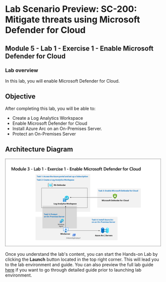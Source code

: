 # Lab Scenario Preview: SC-200: Mitigate threats using Microsoft Defender for Cloud

## Module 5 - Lab 1 - Exercise 1 - Enable Microsoft Defender for Cloud

### Lab overview

In this lab, you will enable Microsoft Defender for Cloud.

## Objective
  
  After completing this lab, you will be able to:

- Create a Log Analytics Workspace
- Enable Microsoft Defender for Cloud
- Install Azure Arc on an On-Premises Server.
- Protect an On-Premises Server

## Architecture Diagram

   ![](media/SC200-Lab_Diagrams_Mod3_L1_Ex1.png)

Once you understand the lab's content, you can start the Hands-on Lab by clicking the **Launch** button located in the top right corner. This will lead you to the lab environment and guide. You can also preview the full lab guide [here](https://experience.cloudlabs.ai/#/labguidepreview/c39b50a1-73da-4127-aac1-e2e7b77d0623) if you want to go through detailed guide prior to launching lab environment.
